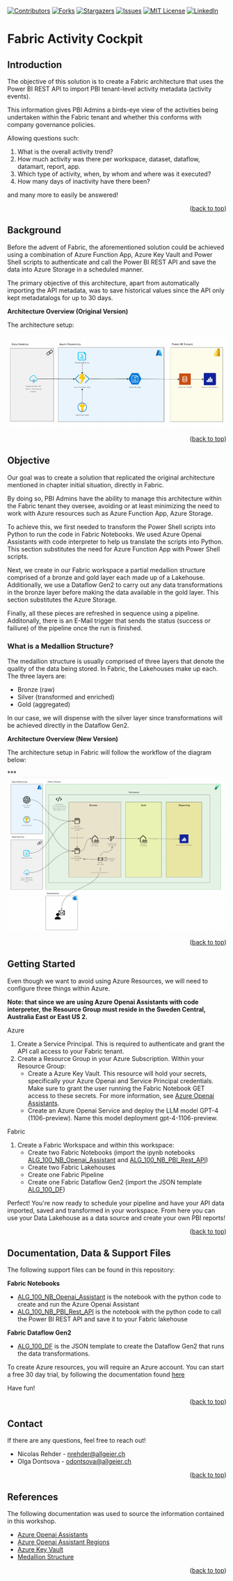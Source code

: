 <a name="readme-top"></a>

<!-- PROJECT SHIELDS -->
<!--
*** I'm using markdown "reference style" links for readability.
*** Reference links are enclosed in brackets [ ] instead of parentheses ( ).
*** See the bottom of this document for the declaration of the reference variables
*** for contributors-url, forks-url, etc. This is an optional, concise syntax you may use.
*** https://www.markdownguide.org/basic-syntax/#reference-style-links
-->
[![Contributors][contributors-shield]][contributors-url]
[![Forks][forks-shield]][forks-url]
[![Stargazers][stars-shield]][stars-url]
[![Issues][issues-shield]][issues-url]
[![MIT License][license-shield]][license-url]
[![LinkedIn][linkedin-shield]][linkedin-url]



<!-- ABOUT THE PROJECT -->
# Fabric Activity Cockpit
## Introduction

The objective of this solution is to create a Fabric architecture that uses the Power BI REST API to import PBI tenant-level activity metadata (activity events).

This information gives PBI Admins a birds-eye view of the activities being undertaken within the Fabric tenant and whether this conforms with company governance policies.

Allowing questions such:

1. What is the overall activity trend?
2. How much activity was there per workspace, dataset, dataflow, datamart, report, app.
3. Which type of activity, when, by whom and where was it executed?
4. How many days of inactivity have there been?

and many more to easily be answered!

<p align="right">(<a href="#readme-top">back to top</a>)</p>


<!-- GETTING STARTED -->
## Background

Before the advent of Fabric, the aforementioned solution could be achieved using a combination of Azure Function App, Azure Key Vault and Power Shell scripts to authenticate and call the Power BI REST API and save the data into Azure Storage in a scheduled manner.

The primary objective of this architecture, apart from automatically importing the API metadata, was to save historical values since the API only kept metadatalogs for up to 30 days.

**Architecture Overview (Original Version)**

The architecture setup:

![Architecture](images/Original_Solution.png)

<p align="right">(<a href="#readme-top">back to top</a>)</p>

## Objective

Our goal was to create a solution that replicated the original architecture mentioned in chapter initial situation, directly in Fabric. 

By doing so, PBI Admins have the ability to manage this architecture within the Fabric tenant they oversee, avoiding or at least minimizing the need to work with Azure resources such as Azure Function App, Azure Storage.

To achieve this, we first needed to transform the Power Shell scripts into Python to run the code in Fabric Notebooks. We used Azure Openai Assistants with code interpreter to help us translate the scripts into Python. This section substitutes the need for Azure Function App with Power Shell scripts.

Next, we create in our Fabric workspace a partial medallion structure comprised of a bronze and gold layer each made up of a Lakehouse. Additionally, we use a Dataflow Gen2 to carry out any data transformations in the bronze layer before making the data available in the gold layer. This section substitutes the Azure Storage.

Finally, all these pieces are refreshed in sequence using a pipeline. Additonally, there is an E-Mail trigger that sends the status (success or failiure) of the pipeline once the run is finished.

### What is a Medallion Structure?

The medallion structure is usually comprised of three layers that denote the quality of the data being stored. In Fabric, the Lakehouses make up each. The three layers are:

- Bronze (raw)
- Silver (transformed and enriched)
- Gold (aggregated)

In our case, we will dispense with the silver layer since transformations will be achieved directly in the Dataflow Gen2.

**Architecture Overview (New Version)**

The architecture setup in Fabric will follow the workflow of the diagram below:

*** ![Architecture](images/New_Solution.png)
 
<p align="right">(<a href="#readme-top">back to top</a>)</p>

## Getting Started

Even though we want to avoid using Azure Resources, we will need to configure three things within Azure. 

**Note: that since we are using Azure Openai Assistants with code interpreter, the Resource Group must reside in the Sweden Central, Australia East or East US 2.**

Azure

1. Create a Service Principal. This is required to authenticate and grant the API call access to your Fabric tenant.
2. Create a Resource Group in your Azure Subscription. Within your Resource Group:
   - Create a Azure Key Vault. This resource will hold your secrets, specifically your Azure Openai and Service Principal credentials. Make sure to grant the user running the Fabric Notebook GET access to these secrets. For more information, see [Azure Openai Assistants](https://learn.microsoft.com/en-us/azure/ai-services/openai/how-to/assistant).
   - Create an Azure Openai Service and deploy the LLM model GPT-4 (1106-preview). Name this model deployment gpt-4-1106-preview. 

Fabric

1. Create a Fabric Workspace and within this workspace:
   - Create two Fabric Notebooks (import the ipynb notebooks [ALG_100_NB_Openai_Assistant][ALG_100_NB_Openai_Assistant] and [ALG_100_NB_PBI_Rest_API][ALG_100_NB_PBI_Rest_API])
   - Create two Fabric Lakehouses
   - Create one Fabric Pipeline
   - Create one Fabric Dataflow Gen2 (import the JSON template [ALG_100_DF][ALG_100_DF])

Perfect! You're now ready to schedule your pipeline and have your API data imported, saved and transformed in your workspace. From here you can use your Data Lakehouse as a data source and create your own PBI reports!

<p align="right">(<a href="#readme-top">back to top</a>)</p>

<!-- FILES -->
## Documentation, Data & Support Files

The following support files can be found in this repository:

**Fabric Notebooks**

- [ALG_100_NB_Openai_Assistant][ALG_100_NB_Openai_Assistant] is the notebook with the python code to create and run the Azure Openai Assistant
- [ALG_100_NB_PBI_Rest_API][ALG_100_NB_PBI_Rest_API] is the notebook with the python code to call the Power BI REST API and save it to your Fabric lakehouse

**Fabric Dataflow Gen2**

- [ALG_100_DF][ALG_100_DF] is the JSON template to create the Dataflow Gen2 that runs the data transformations.

To create Azure resources, you will require an Azure account. You can start a free 30 day trial, by following the documentation found [here][Creating-a-free-azure-account-part-1]

Have fun!

<p align="right">(<a href="#readme-top">back to top</a>)</p>


<!-- CONTACT -->
## Contact

If there are any questions, feel free to reach out!

- Nicolas Rehder - nrehder@allgeier.ch
- Olga Dontsova - odontsova@allgeier.ch

<p align="right">(<a href="#readme-top">back to top</a>)</p>


<!-- REFERENCES -->
## References

The following documentation was used to source the information contained in this workshop.

* [Azure Openai Assistants](https://learn.microsoft.com/en-us/azure/ai-services/openai/how-to/assistant)
* [Azure Openai Assistant Regions](https://learn.microsoft.com/en-us/azure/ai-services/openai/concepts/models#assistants-preview)
* [Azure Key Vault](https://learn.microsoft.com/en-us/azure/key-vault/secrets/quick-create-portal)
* [Medallion Structure](https://learn.microsoft.com/en-us/azure/databricks/lakehouse/medallion)


<p align="right">(<a href="#readme-top">back to top</a>)</p>



<!-- MARKDOWN LINKS & IMAGES -->
<!-- https://www.markdownguide.org/basic-syntax/#reference-style-links -->
[contributors-shield]: https://img.shields.io/github/contributors/AllgeierSchweiz/fabric-ai-hack-pbi-activity-cockpit.svg?style=for-the-badge
[contributors-url]: https://github.com/AllgeierSchweiz/fabric-ai-hack-pbi-activity-cockpit/graphs/contributors
[forks-shield]: https://img.shields.io/github/forks/AllgeierSchweiz/fabric-ai-hack-pbi-activity-cockpit.svg?style=for-the-badge
[forks-url]: https://github.com/AllgeierSchweiz/fabric-ai-hack-pbi-activity-cockpit/network/members
[stars-shield]: https://img.shields.io/github/stars/AllgeierSchweiz/fabric-ai-hack-pbi-activity-cockpit.svg?style=for-the-badge
[stars-url]: https://github.com/AllgeierSchweiz/fabric-ai-hack-pbi-activity-cockpit/stargazers
[issues-shield]: https://img.shields.io/github/issues/AllgeierSchweiz/fabric-ai-hack-pbi-activity-cockpit.svg?style=for-the-badge
[issues-url]: https://github.com/AllgeierSchweiz/fabric-ai-hack-pbi-activity-cockpit/issues
[license-shield]: https://img.shields.io/github/license/AllgeierSchweiz/fabric-ai-hack-pbi-activity-cockpit.svg?style=for-the-badge
[license-url]: https://github.com/AllgeierSchweiz/fabric-ai-hack-pbi-activity-cockpit/blob/master/LICENSE.txt
[linkedin-shield]: https://img.shields.io/badge/-LinkedIn-black.svg?style=for-the-badge&logo=linkedin&colorB=555
[linkedin-url]: https://www.linkedin.com/in/nicolas-a-rehder/

[product-screenshot]: images/screenshot.png
[Next.js]: https://img.shields.io/badge/next.js-000000?style=for-the-badge&logo=nextdotjs&logoColor=white
[Next-url]: https://nextjs.org/
[React.js]: https://img.shields.io/badge/React-20232A?style=for-the-badge&logo=react&logoColor=61DAFB
[React-url]: https://reactjs.org/
[Vue.js]: https://img.shields.io/badge/Vue.js-35495E?style=for-the-badge&logo=vuedotjs&logoColor=4FC08D
[Vue-url]: https://vuejs.org/
[Angular.io]: https://img.shields.io/badge/Angular-DD0031?style=for-the-badge&logo=angular&logoColor=white
[Angular-url]: https://angular.io/
[Svelte.dev]: https://img.shields.io/badge/Svelte-4A4A55?style=for-the-badge&logo=svelte&logoColor=FF3E00
[Svelte-url]: https://svelte.dev/
[Laravel.com]: https://img.shields.io/badge/Laravel-FF2D20?style=for-the-badge&logo=laravel&logoColor=white
[Laravel-url]: https://laravel.com
[Bootstrap.com]: https://img.shields.io/badge/Bootstrap-563D7C?style=for-the-badge&logo=bootstrap&logoColor=white
[Bootstrap-url]: https://getbootstrap.com
[JQuery.com]: https://img.shields.io/badge/jQuery-0769AD?style=for-the-badge&logo=jquery&logoColor=white
[JQuery-url]: https://jquery.com 
[Creating-a-modern-data-lakehouse-zip]: https://github.com/AllgeierSchweiz/azure-data-lakehouse-lab/raw/main/Creating-a-Modern-Data-Lakehouse-with-Azure-Synapse.zip
[Creating-a-free-azure-account-part-1]: https://github.com/AllgeierSchweiz/azure-data-lakehouse-lab/blob/main/series/Creating%20a%20Free%20Azure%20Account%20(Part%201%20of%201).md
[ALG_100_NB_Openai_Assistant]: https://downgit.github.io/#/home?url=https://github.com/fabric-ai-hack-activity-cockpit/blob/main/support/notebooks/ALG_100_NB_Openai_Assistant.ipynb
[ALG_100_NB_PBI_Rest_API]: https://downgit.github.io/#/home?url=https://github.com/fabric-ai-hack-activity-cockpit/blob/main/support/notebooks/ALG_100_NB_PBI_Rest_API.ipynb
[ALG_100_DF]: https://downgit.github.io/#/home?url=https://github.com/fabric-ai-hack-activity-cockpit/blob/main/support/notebooks/ALG_100_DF.json
